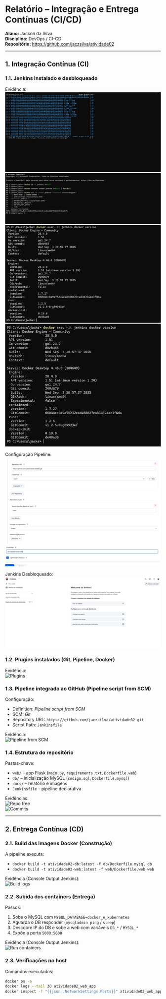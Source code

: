 # Relatório – Integração e Entrega Contínuas (CI/CD)
**Aluno:** Jacson da Silva  
**Disciplina:** DevOps / CI-CD  
**Repositório:** https://github.com/jaczsilva/atividade02

---

## 1. Integração Contínua (CI)

### 1.1. Jenkins instalado e desbloqueado
Evidência:  
![Instalação Jenkins](../img/tela1-instalacaoplugins.png)
![Instalação Jenkins 2](../img/tela2-instalacaoJenkins.png)
![Configuração Jenkins TCP](../img/tela3-apontandoJenkinsTCP.png)
![Teste Versão Jenkins](../img/tela4-testeVersaoJenkins.png)

Configuração Pipeline:
![Configuração Pipeline](../img/tela5-JenkinsConfiguracaoPipeline.png)

Jenkins Desbloqueado:
![Configuração Pipeline](../img/tela6-JenkinsDesbloqueado.png)

### 1.2. Plugins instalados (Git, Pipeline, Docker)
Evidência:  
![Plugins](../img/tela7-JenkinsComplementos)

### 1.3. Pipeline integrado ao GitHub (Pipeline script from SCM)
Configuração:
- Definition: *Pipeline script from SCM*
- SCM: *Git*
- Repository URL: `https://github.com/jaczsilva/atividade02.git`
- Script Path: `Jenkinsfile`

Evidência:  
![Pipeline from SCM](img/03_pipeline_scm.png)

### 1.4. Estrutura do repositório
Pastas-chave:
- `web/` – app Flask (`main.py`, `requirements.txt`, `Dockerfile.web`)
- `db/` – inicialização MySQL (`codigo.sql`, `Dockerfile.mysql`)
- `docs/` – relatório e imagens
- `Jenkinsfile` – pipeline declarativa

Evidências:  
![Repo tree](img/04_repo_tree.png)  
![Commits](img/05_commits.png)

---

## 2. Entrega Contínua (CD)

### 2.1. Build das imagens Docker (Construção)
A pipeline executa:
- `docker build -t atividade02-db:latest -f db/Dockerfile.mysql db`
- `docker build -t atividade02-web:latest -f web/Dockerfile.web web`

Evidência (Console Output Jenkins):  
![Build logs](img/06_build_logs.png)

### 2.2. Subida dos containers (Entrega)
Passos:
1. Sobe o MySQL com `MYSQL_DATABASE=docker_e_kubernetes`
2. Aguarda o DB responder (`mysqladmin ping` / `sleep`)
3. Descobre IP do DB e sobe a web com variáveis `DB_*` / `MYSQL_*`
4. Expõe a porta `5000:5000`

Evidência (Console Output Jenkins):  
![Run containers](img/07_run_logs.png)

### 2.3. Verificações no host
Comandos executados:
```bash
docker ps -a
docker logs --tail 30 atividade02_web_app
docker inspect -f "{{json .NetworkSettings.Ports}}" atividade02_web_app
